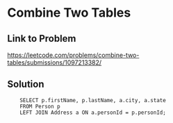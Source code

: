 # Combine Two Tables

## Link to Problem
https://leetcode.com/problems/combine-two-tables/submissions/1097213382/

## Solution
```
    SELECT p.firstName, p.lastName, a.city, a.state
    FROM Person p
    LEFT JOIN Address a ON a.personId = p.personId;
```
